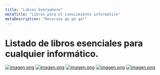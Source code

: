 ```yaml
---
title: "Libros Everywhere"
metaTitle: "Libros para el conocimiento informático"
metaDescription: "Recursos go go go!"
---
```


# Listado de libros esenciales para cualquier informático.

[![imagen.png](/.attachments/imagen-fc4c6d37-044e-40b1-b55f-2b6f38f9eed9.png)](https://b-ok.lat/book/2492502/73a17e)
[![imagen.png](/.attachments/imagen-17638eb6-0b80-4aae-9711-3f8d0ea9a83c.png)](https://b-ok.lat/book/3686586/b83c40)
[![imagen.png](/.attachments/imagen-a72aa96b-e306-4897-9747-22b3b0732fc7.png)](https://b-ok.lat/book/2481170/e6fe39)
[![imagen.png](/.attachments/imagen-ce32c906-9bcf-416b-bf6f-5bc87397259c.png)](https://b-ok.lat/book/634988/95818e)
[![imagen.png](/.attachments/imagen-aa82f208-1d66-4f33-9f29-00e36c5c3d85.png)](https://b-ok.lat/book/3501783/96abdc)




